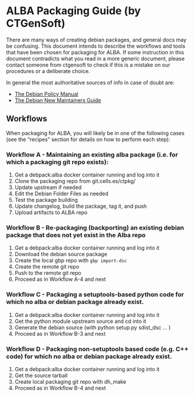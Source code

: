# ALBA Packaging Guide (by CTGenSoft)


There are many ways of creating debian packages, and general docs may be confusing. 
This document intends to describe the workflows and tools that have been chosen for packaging for ALBA.
If some instruction in this document contradicts what you read in a more generic document, please contact 
someone from ctgensoft to check if this is a mistake on our procedures or a deliberate choice.

In general the most authoritative sources of info in case of doubt are:

- [The Debian Policy Manual](https://www.debian.org/doc/debian-policy/)
- [The Debian New Maintainers Guide](https://www.debian.org/doc/manuals/maint-guide/index.en.html)


## Workflows
When packaging for ALBA, you will likely be in one of the following cases (see the “recipes” section for details on 
how to perform each step):

### Workflow A - Maintaining an existing alba package (i.e. for which a packaging git repo exists):

1. Get a debpack:alba docker container running and log into it
2. Clone the packaging repo from git.cells.es/ctpkg/<name>
3. Update upstream if needed
4. Edit the Debian Folder Files as needed
5. Test the package building
6. Update changelog, build the package, tag it, and push
7. Upload artifacts to ALBA repo

### Workflow B - Re-packaging (backporting) an existing debian package that does not yet exist in the Alba repo

1. Get a debpack:alba docker container running and log into it
2. Download the debian source package
3. Create the local gbp repo with `gbp import-dsc`
4. Create the remote git repo
5. Push to the remote git repo 
6. Proceed as in Workflow A-4 and next

### Workflow C - Packaging a setuptools-based python code for which no alba or debian package already exist.

1. Get a debpack:alba docker container running and log into it
2. Get the python module upstream source and cd into it
3. Generate the debian source (with python setup.py sdist_dsc ... ) 
4. Proceed as in Workflow B-3 and next

### Workflow D - Packaging non-setuptools based code (e.g. C++ code) for which no alba or debian package already exist.

1. Get a debpack:alba docker container running and log into it
2. Get the source tarball
3. Create local packaging git repo with dh_make
4. Proceed as in Workflow B-4 and next